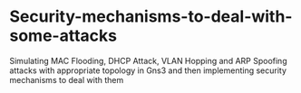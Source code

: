 # Security-mechanisms-to-deal-with-some-attacks
Simulating MAC Flooding, DHCP Attack, VLAN Hopping and ARP Spoofing attacks with appropriate topology in Gns3 and then implementing security mechanisms to deal with them
